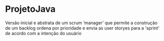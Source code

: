 # ProjetoJava 
Versão inicial e abstrata de um scrum ‘manager’ que permite a construção 
de um backlog ordena por prioridade e envia as user storyes para a 'sprint'
de acordo com a intenção do usuário 